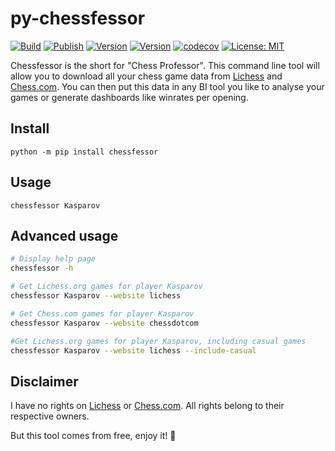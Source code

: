 # py-chessfessor
[![Build](https://github.com/FrequentlyMissedDeadlines/py-chessfessor/actions/workflows/python-package.yml/badge.svg)](https://github.com/FrequentlyMissedDeadlines/py-chessfessor/actions/workflows/python-package.yml)
[![Publish](https://github.com/FrequentlyMissedDeadlines/py-chessfessor/actions/workflows/python-publish.yml/badge.svg)](https://github.com/FrequentlyMissedDeadlines/py-chessfessor/actions/workflows/python-publish.yml)
[![Version](https://img.shields.io/pypi/v/chessfessor)](https://pypi.org/project/chessfessor)
[![Version](https://img.shields.io/pypi/pyversions/chessfessor)](https://pypi.org/project/chessfessor)
[![codecov](https://codecov.io/gh/FrequentlyMissedDeadlines/py-chessfessor/branch/main/graph/badge.svg)](https://codecov.io/github/FrequentlyMissedDeadlines/py-chessfessor?branch=master)
[![License: MIT](https://img.shields.io/badge/License-MIT-yellow.svg)](https://opensource.org/licenses/MIT)

Chessfessor is the short for "Chess Professor". This command line tool will allow you to download all your chess game data from [Lichess](https://lichess.org/) and [Chess.com](https://www.chess.com/). You can then put this data in any BI tool you like to analyse your games or generate dashboards like winrates per opening.

## Install

```
python -m pip install chessfessor
```

## Usage

```
chessfessor Kasparov
```

## Advanced usage

```bash
# Display help page
chessfessor -h

# Get Lichess.org games for player Kasparov
chessfessor Kasparov --website lichess

# Get Chess.com games for player Kasparov
chessfessor Kasparov --website chessdotcom

#Get Lichess.org games for player Kasparov, including casual games
chessfessor Kasparov --website lichess --include-casual
```

## Disclaimer
I have no rights on [Lichess](https://lichess.org/) or [Chess.com](https://www.chess.com/). All rights belong to their respective owners.

But this tool comes from free, enjoy it! 🎉